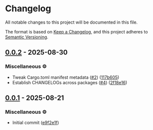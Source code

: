 # Changelog

All notable changes to this project will be documented in this file.

The format is based on [Keep a Changelog](https://keepachangelog.com/en/1.1.0/),
and this project adheres to [Semantic Versioning](https://semver.org/spec/v2.0.0.html).

## [0.0.2](https://github.com/strut-rs/strut/compare/strut-database-0.0.1..strut-database-0.0.2) - 2025-08-30

### Miscellaneous ⚙️

- Tweak Cargo.toml manifest metadata ([#2]) ([117b605])
- Establish CHANGELOGs across packages ([#4]) ([2f18e16])

[#2]: https://github.com/strut-rs/strut/issues/2
[#4]: https://github.com/strut-rs/strut/issues/4

[117b605]: https://github.com/strut-rs/strut/commit/117b60505684dedded6f164a63ab6af5b65f1ace
[2f18e16]: https://github.com/strut-rs/strut/commit/2f18e16c2fcfb4e808b0d51f4b1b41f82be0bd9a

## [0.0.1](https://github.com/strut-rs/strut/releases/tag/strut-database-0.0.1) - 2025-08-21

### Miscellaneous ⚙️

- Initial commit ([e9f2e1f])

[e9f2e1f]: https://github.com/strut-rs/strut/commit/e9f2e1fdf6bbd17de9d5a3c47c0b9e0224549e4b
